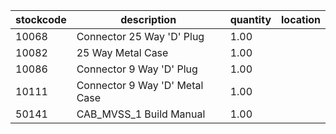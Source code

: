 |stockcode|description|quantity|location|
|---------|-----------|--------|--------|
|10068|Connector 25 Way 'D' Plug|1.00||
|10082|25 Way Metal Case|1.00||
|10086|Connector 9 Way 'D' Plug|1.00||
|10111|Connector 9 Way 'D' Metal Case|1.00||
|50141|CAB_MVSS_1 Build Manual|1.00||
